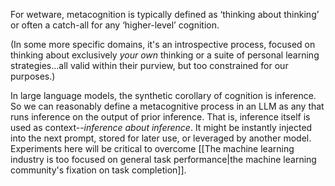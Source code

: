 For wetware, metacognition is typically defined as ‘thinking about thinking’ or often a catch-all for any ‘higher-level’ cognition.

(In some more specific domains, it's an introspective process, focused on thinking about exclusively _your own_ thinking or a suite of personal learning strategies...all valid within their purview, but too constrained for our purposes.)

In large language models, the synthetic corollary of cognition is inference. So we can reasonably define a metacognitive process in an LLM as any that runs inference on the output of prior inference. That is, inference itself is used as context--_inference about inference_. It might be instantly injected into the next prompt, stored for later use, or leveraged by another model. Experiments here will be critical to overcome [[The machine learning industry is too focused on general task performance|the machine learning community's fixation on task completion]].